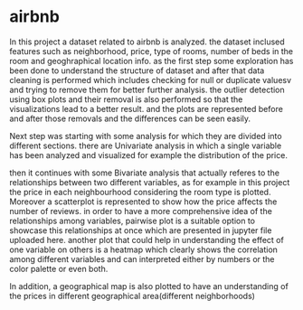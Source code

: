 # airbnb

In this project a dataset related to airbnb is analyzed. the dataset inclused features such as neighborhood, price, type of rooms, number of beds in the room and geoghraphical location info. 
as the first step some exploration has been done to understand the structure of dataset and after that data cleaning is performed which includes checking for null or duplicate valuesv and trying to remove them for better further analysis.
the outlier detection using box plots and their removal is also performed so that the visualizations lead to a better result. and the plots are represented before and after those removals and the differences can be seen easily.

Next step was starting with some analysis for which they are divided into different sections. there are Univariate analysis in which a single variable has been analyzed and visualized for example the distribution of the price.

then it continues with some Bivariate analysis that actually referes to the relationships between two different variables, as for example in this project the price in each neighbourhood considering the room type is plotted. Moreover a scatterplot is represented to show how the price affects the number of reviews.
in order to have a more comprehensive idea of the relationships among variables, pairwise plot is a suitable option to showcase this relationships at once which are presented in jupyter file uploaded here.
another plot that could help in understanding the effect of one variable on others is a heatmap which clearly shows the correlation among different variables and can interpreted either by numbers or the color palette or even both.

In addition, a geographical map is also plotted to have an understanding of the prices in different geographical area(different neighborhoods)

